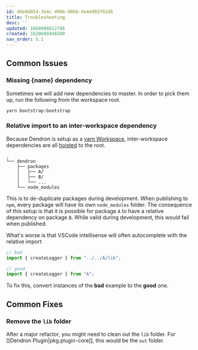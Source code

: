 ```yaml
---
id: dde0d05d-3e4c-498b-90bb-de4e902f02d6
title: Troubleshooting
desc: ''
updated: 1660906012786
created: 1620686948200
nav_order: 5.1
---
```



## Common Issues

### Missing {name} dependency

Sometimes we will add new dependencies to master. In order to pick them up, run the following from the workspace root.

```sh
yarn bootstrap:bootstrap
```

### Relative import to an inter-workspace dependency

Because Dendron is setup as a [yarn Workspace](https://classic.yarnpkg.com/en/docs/workspaces/), inter-workspace dependencies are all [hoisted](https://github.com/lerna/lerna/blob/main/doc/hoist.md) to the root.

```
.
└── dendron
    ├── packages
    │   ├── A/
    │   ├── B/
    │   └── ...
    └── node_modules
```

This is to de-duplicate packages during development. When publishing to `npm`, every package will have its own `node_modules` folder. The consequence of this setup is that it is possible for package `A` to have a relative dependency on package `B`. While valid during development, this would fail when published. 

What's worse is that VSCode intellisense will often autocomplete with the relative import

```ts
// bad
import { createLogger } from "../../A/lib";

// good
import { createLogger } from "A";
```

To fix this, convert instances of the **bad** example to the **good** one.


## Common Fixes

### Remove the `lib` folder

After a major refactor, you might need to clean out the `lib` folder. For [[Dendron Plugin|pkg.plugin-core]], this would be the `out` folder.
